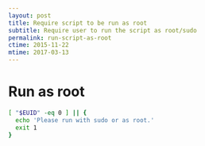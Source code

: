 ```yaml
---
layout: post
title: Require script to be run as root
subtitle: Require user to run the script as root/sudo
permalink: run-script-as-root
ctime: 2015-11-22
mtime: 2017-03-13
---
```


# Run as root

```bash
[ "$EUID" -eq 0 ] || {
  echo 'Please run with sudo or as root.'
  exit 1
}
```